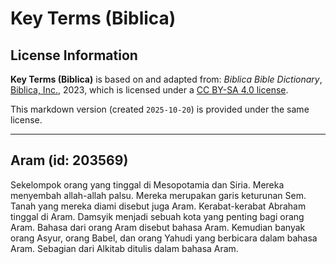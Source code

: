 # Key Terms (Biblica)

## License Information

**Key Terms (Biblica)** is based on and adapted from: _Biblica Bible Dictionary_, [Biblica, Inc.](https://www.biblica.com/), 2023, which is licensed under a [CC BY-SA 4.0 license](https://creativecommons.org/licenses/by-sa/4.0/legalcode.en).

This markdown version (created `2025-10-20`) is provided under the same license.



--------------------------------

## Aram (id: 203569)

Sekelompok orang yang tinggal di Mesopotamia dan Siria. Mereka menyembah allah\-allah palsu. Mereka merupakan garis keturunan Sem. Tanah yang mereka diami disebut juga Aram. Kerabat\-kerabat Abraham tinggal di Aram. Damsyik menjadi sebuah kota yang penting bagi orang Aram. Bahasa dari orang Aram disebut bahasa Aram. Kemudian banyak orang Asyur, orang Babel, dan orang Yahudi yang berbicara dalam bahasa Aram. Sebagian dari Alkitab ditulis dalam bahasa Aram.


